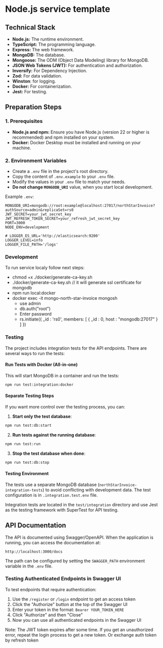 # Node.js service template

## Technical Stack

- **Node.js:** The runtime environment.
- **TypeScript:** The programming language.
- **Express:** The web framework.
- **MongoDB:** The database.
- **Mongoose:** The ODM (Object Data Modeling) library for MongoDB.
- **JSON Web Tokens (JWT):** For authentication and authorization.
- **Inversify:** For Dependency Injection.
- **Zod:** For data validation.
- **Winston**: for logging.
- **Docker:** For containerization.
- **Jest:** For testing.

## Preparation Steps

### 1. Prerequisites

- **Node.js and npm:** Ensure you have Node.js (version 22 or higher is recommended) and npm installed on your system.
- **Docker:** Docker Desktop must be installed and running on your machine.

### 2. Environment Variables

- Create a `.env` file in the project's root directory.
- Copy the content of `.env.example` to your `.env` file.
- Modify the values in your `.env` file to match your needs.
- **Do not change `MONGODB_URI`** value, when you start local development.

Example `.env`:

```properties
MONGODB_URI=mongodb://root:example@localhost:27017/northStarInvoice?authSource=admin&replicaSet=rs0
JWT_SECRET=your_jwt_secret_key
JWT_REFRESH_TOKEN_SECRET=your_refresh_jwt_secret_key
PORT=3000
NODE_ENV=development

# LOGGER_ES_URL='http://elasticsearch:9200'
LOGGER_LEVEL=info
LOGGER_FILE_PATH='/logs'
```

### Development

To run service localy follow next steps:

- chmod +x ./docker/generate-ca-key.sh
- ./docker/generate-ca-key.sh // it will generate ssl certificate for mongodb
- npm run local:docker
- docker exec -it mongo-north-star-invoice mongosh
  - use admin
  - db.auth("root")
  - Enter password <example>
  - rs.initiate({
    \_id : 'rs0',
    members: [
    { _id : 0, host : "mongodb:27017" }
    ]
    })

### Testing

The project includes integration tests for the API endpoints. There are several ways to run the tests:

#### Run Tests with Docker (All-in-one)

This will start MongoDB in a container and run the tests:

```bash
npm run test:integration:docker
```

#### Separate Testing Steps

If you want more control over the testing process, you can:

1. **Start only the test database**:

```bash
npm run test:db:start
```

2. **Run tests against the running database**:

```bash
npm run test:run
```

3. **Stop the test database when done**:

```bash
npm run test:db:stop
```

#### Testing Environment

The tests use a separate MongoDB database (`northStarInvoice-integration-tests`) to avoid conflicting with development data. The test configuration is in `.integration.test.env` file.

Integration tests are located in the `test/integration` directory and use Jest as the testing framework with SuperTest for API testing.

## API Documentation

The API is documented using Swagger/OpenAPI. When the application is running, you can access the documentation at:

```
http://localhost:3000/docs
```

The path can be configured by setting the `SWAGGER_PATH` environment variable in the `.env` file.

### Testing Authenticated Endpoints in Swagger UI

To test endpoints that require authentication:

1. Use the `/register` or `/login` endpoint to get an access token
2. Click the "Authorize" button at the top of the Swagger UI
3. Enter your token in the format: `Bearer YOUR_TOKEN_HERE`
4. Click "Authorize" and then "Close"
5. Now you can use all authenticated endpoints in the Swagger UI

Note: The JWT token expires after some time. If you get an unauthorized error, repeat the login process to get a new token. Or exchange auth token by refresh token
